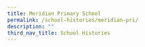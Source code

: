 ```yaml
---
title: Meridian Primary School
permalink: /school-histories/meridian-pri/
description: ""
third_nav_title: School Histories
---
```

